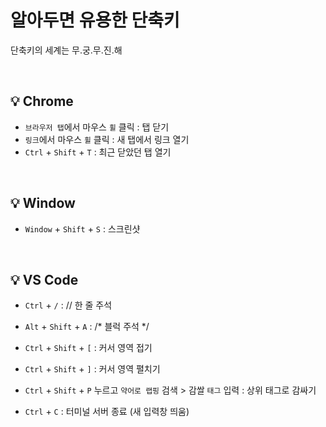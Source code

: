 # 알아두면 유용한 단축키

단축키의 세계는 무.궁.무.진.해

<br>

## 💡 Chrome
 
* `브라우저 탭`에서 마우스 `휠` 클릭 : 탭 닫기
* `링크`에서 마우스 `휠` 클릭 : 새 탭에서 링크 열기
* `Ctrl` + `Shift` + `T` : 최근 닫았던 탭 열기

<br>

## 💡 Window
 
* `Window` + `Shift` + `S` : 스크린샷

<br>

## 💡 VS Code
 
* `Ctrl` + `/` : // 한 줄 주석
* `Alt` + `Shift` + `A` : /* 블럭 주석 */
* `Ctrl` + `Shift` + `[` : 커서 영역 접기
* `Ctrl` + `Shift` + `]` : 커서 영역 펼치기
* `Ctrl` + `Shift` + `P` 누르고 `약어로 랩핑` 검색 > 감쌀 `태그` 입력 : 상위 태그로 감싸기

* `Ctrl` + `C` : 터미널 서버 종료 (새 입력창 띄움)
